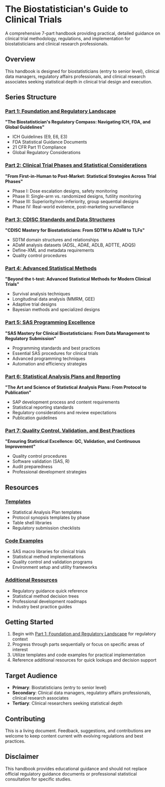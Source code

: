 # The Biostatistician's Guide to Clinical Trials

A comprehensive 7-part handbook providing practical, detailed guidance on clinical trial methodology, regulations, and implementation for biostatisticians and clinical research professionals.

## Overview

This handbook is designed for biostatisticians (entry to senior level), clinical data managers, regulatory affairs professionals, and clinical research associates seeking statistical depth in clinical trial design and execution.

## Series Structure

### [Part 1: Foundation and Regulatory Landscape](./part-1-foundation/)
**"The Biostatistician's Regulatory Compass: Navigating ICH, FDA, and Global Guidelines"**
- ICH Guidelines (E9, E6, E3)
- FDA Statistical Guidance Documents
- 21 CFR Part 11 Compliance
- Global Regulatory Considerations

### [Part 2: Clinical Trial Phases and Statistical Considerations](./part-2-phases/)
**"From First-in-Human to Post-Market: Statistical Strategies Across Trial Phases"**
- Phase I: Dose escalation designs, safety monitoring
- Phase II: Single-arm vs. randomized designs, futility monitoring
- Phase III: Superiority/non-inferiority, group sequential designs
- Phase IV: Real-world evidence, post-marketing surveillance

### [Part 3: CDISC Standards and Data Structures](./part-3-cdisc/)
**"CDISC Mastery for Biostatisticians: From SDTM to ADaM to TLFs"**
- SDTM domain structures and relationships
- ADaM analysis datasets (ADSL, ADAE, ADLB, ADTTE, ADQS)
- Define-XML and metadata requirements
- Quality control procedures

### [Part 4: Advanced Statistical Methods](./part-4-advanced-methods/)
**"Beyond the t-test: Advanced Statistical Methods for Modern Clinical Trials"**
- Survival analysis techniques
- Longitudinal data analysis (MMRM, GEE)
- Adaptive trial designs
- Bayesian methods and specialized designs

### [Part 5: SAS Programming Excellence](./part-5-sas-programming/)
**"SAS Mastery for Clinical Biostatisticians: From Data Management to Regulatory Submission"**
- Programming standards and best practices
- Essential SAS procedures for clinical trials
- Advanced programming techniques
- Automation and efficiency strategies

### [Part 6: Statistical Analysis Plans and Reporting](./part-6-sap-reporting/)
**"The Art and Science of Statistical Analysis Plans: From Protocol to Publication"**
- SAP development process and content requirements
- Statistical reporting standards
- Regulatory considerations and review expectations
- Publication guidelines

### [Part 7: Quality Control, Validation, and Best Practices](./part-7-quality-control/)
**"Ensuring Statistical Excellence: QC, Validation, and Continuous Improvement"**
- Quality control procedures
- Software validation (SAS, R)
- Audit preparedness
- Professional development strategies

## Resources

### [Templates](./templates/)
- Statistical Analysis Plan templates
- Protocol synopsis templates by phase
- Table shell libraries
- Regulatory submission checklists

### [Code Examples](./code-examples/)
- SAS macro libraries for clinical trials
- Statistical method implementations 
- Quality control and validation programs
- Environment setup and utility frameworks

### [Additional Resources](./resources/)
- Regulatory guidance quick reference
- Statistical method decision trees
- Professional development roadmaps
- Industry best practice guides

## Getting Started

1. Begin with [Part 1: Foundation and Regulatory Landscape](./part-1-foundation/) for regulatory context
2. Progress through parts sequentially or focus on specific areas of interest
3. Utilize templates and code examples for practical implementation
4. Reference additional resources for quick lookups and decision support

## Target Audience

- **Primary**: Biostatisticians (entry to senior level)
- **Secondary**: Clinical data managers, regulatory affairs professionals, clinical research associates
- **Tertiary**: Clinical researchers seeking statistical depth

## Contributing

This is a living document. Feedback, suggestions, and contributions are welcome to keep content current with evolving regulations and best practices.

## Disclaimer

This handbook provides educational guidance and should not replace official regulatory guidance documents or professional statistical consultation for specific studies.